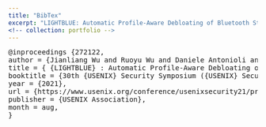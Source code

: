 ```yaml
---
title: "BibTex"
excerpt: "LIGHTBLUE: Automatic Profile-Aware Debloating of Bluetooth Stacks"
<!-- collection: portfolio -->
---
```


<pre>
@inproceedings {272122,
author = {Jianliang Wu and Ruoyu Wu and Daniele Antonioli and Mathias Payer and Nils Ole Tippenhauer and Dongyan Xu and Dave (Jing) Tian and Antonio Bianchi},
title = { {LIGHTBLUE} : Automatic Profile-Aware Debloating of Bluetooth Stacks},
booktitle = {30th {USENIX} Security Symposium ({USENIX} Security 21)},
year = {2021},
url = {https://www.usenix.org/conference/usenixsecurity21/presentation/wu-jianliang},
publisher = {USENIX Association},
month = aug,
}
</pre>
